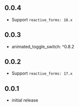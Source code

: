 ## 0.0.4

* Support `reactive_forms: 18.x`

## 0.0.3

* animated_toggle_switch: ^0.8.2

## 0.0.2

* Support `reactive_forms: 17.x`

## 0.0.1

* initial release
